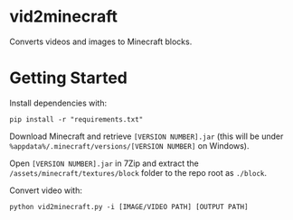 # vid2minecraft

Converts videos and images to Minecraft blocks.

# Getting Started

Install dependencies with:

    pip install -r "requirements.txt"

Download Minecraft and retrieve `[VERSION NUMBER].jar` (this will be under `%appdata%/.minecraft/versions/[VERSION NUMBER]` on Windows).

Open `[VERSION NUMBER].jar` in 7Zip and extract the `/assets/minecraft/textures/block` folder to the repo root as `./block`.

Convert video with:

    python vid2minecraft.py -i [IMAGE/VIDEO PATH] [OUTPUT PATH]
